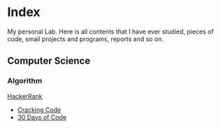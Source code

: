 # Index
My personal Lab.
Here is all contents that I have ever studied, pieces of code, small projects and programs, reports and so on.

## Computer Science
### Algorithm
[HackerRank](algorithm/hackerRank)
- [Cracking Code](algorithm/hackerRank/crackingCodingInterview)
- [30 Days of Code]()